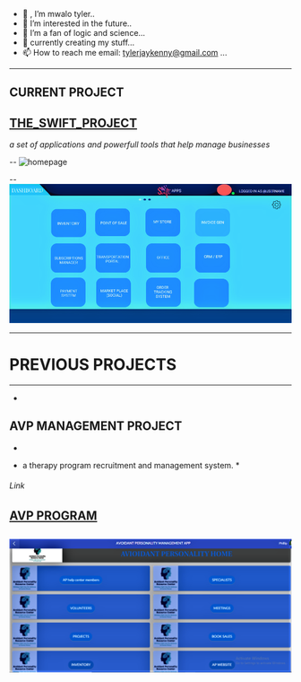 - 👋 , I’m mwalo tyler..
- 👀 I’m interested in the future..
- 🌱 I’m a fan of logic and science...
- 💞️ currently creating my stuff...
- 📫 How to reach me  <a> email: tylerjaykenny@gmail.com </a>...

<!---
tylerjay254/tylerjay254 is a ✨ special ✨ repository because its `README.md` (this file) appears on your GitHub profile.
You can click the Preview link to take a look at your changes.
--->
---
  CURRENT PROJECT 
---

[THE_SWIFT_PROJECT]( https://theswiftproject.herokuapp.com) 
-
*a set of applications and powerfull tools that help manage businesses*
  
--
![homepage](/gallery/1.png)

--
![DASHPAGE](/gallery/HOME.PNG)
  

---
  # PREVIOUS PROJECTS
---
 -
 ## AVP MANAGEMENT PROJECT
 -
 * a therapy program recruitment and management system. *
 ###### Link
 [AVP PROGRAM ](HTTPS://WWW.AVOIDANTS.ORG)
 -
 ![DASHBOARD]( /gallery/homepage.PNG)
 -
 




  
